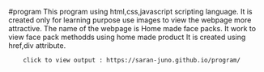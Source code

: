  #program
This program using html,css,javascript scripting language.
It is created only for learning purpose use images to view the webpage more attractive.
The name of the webpage is Home made face packs.
It work to view face pack methodds using home made product
It is created using href,div attribute.
         
         
        click to view output : https://saran-juno.github.io/program/
